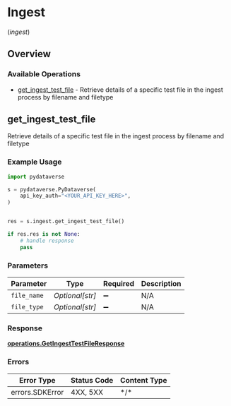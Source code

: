 # Ingest
(*ingest*)

## Overview

### Available Operations

* [get_ingest_test_file](#get_ingest_test_file) - Retrieve details of a specific test file in the ingest process by filename and filetype

## get_ingest_test_file

Retrieve details of a specific test file in the ingest process by filename and filetype

### Example Usage

```python
import pydataverse

s = pydataverse.PyDataverse(
    api_key_auth="<YOUR_API_KEY_HERE>",
)


res = s.ingest.get_ingest_test_file()

if res.res is not None:
    # handle response
    pass

```

### Parameters

| Parameter          | Type               | Required           | Description        |
| ------------------ | ------------------ | ------------------ | ------------------ |
| `file_name`        | *Optional[str]*    | :heavy_minus_sign: | N/A                |
| `file_type`        | *Optional[str]*    | :heavy_minus_sign: | N/A                |

### Response

**[operations.GetIngestTestFileResponse](../../models/operations/getingesttestfileresponse.md)**

### Errors

| Error Type      | Status Code     | Content Type    |
| --------------- | --------------- | --------------- |
| errors.SDKError | 4XX, 5XX        | \*/\*           |